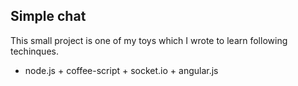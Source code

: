 Simple chat
--

This small project is one of my toys which I wrote to learn following techinques.

* node.js + coffee-script + socket.io + angular.js
